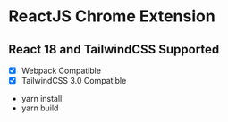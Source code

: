 # ReactJS Chrome Extension

## React 18 and TailwindCSS Supported

- [x] Webpack Compatible
- [x] TailwindCSS 3.0 Compatible

- yarn install
- yarn build